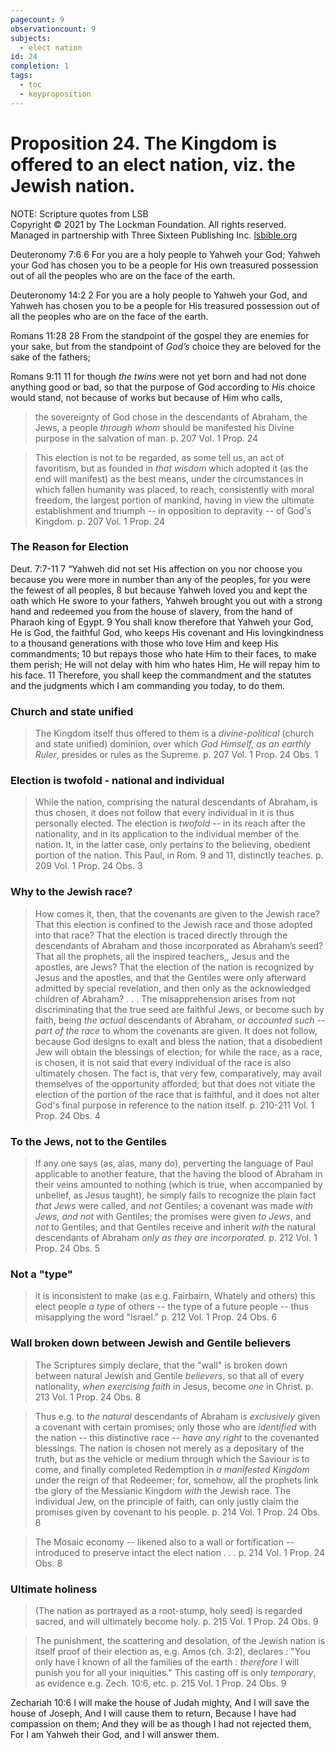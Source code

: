 ```yaml
---
pagecount: 9
observationcount: 9
subjects:
  - elect nation
id: 24
completion: 1
tags:
  - toc
  - keyproposition
---
```

# Proposition 24. The Kingdom is offered to an elect nation, viz. the Jewish nation.

NOTE: Scripture quotes from LSB  
Copyright © 2021 by The Lockman Foundation. All rights reserved.  
Managed in partnership with Three Sixteen Publishing Inc. [lsbible.org](https://www.lsbible.org/)

Deuteronomy 7:6
6 For you are a holy people to Yahweh your God; Yahweh your God has chosen you to be a people for His own treasured possession out of all the peoples who are on the face of the earth.

Deuteronomy 14:2
2 For you are a holy people to Yahweh your God, and Yahweh has chosen you to be a people for His treasured possession out of all the peoples who are on the face of the earth.

Romans 11:28
28 From the standpoint of the gospel they are enemies for your sake, but from the standpoint of _God’s_ choice they are beloved for the sake of the fathers;

Romans 9:11
11 for though _the twins_ were not yet born and had not done anything good or bad, so that the purpose of God according to _His_ choice would stand, not because of works but because of Him who calls,

> the sovereignty of God chose in the descendants of Abraham, the Jews, a people *through whom* should be manifested his Divine purpose in the salvation of man.
> p. 207 Vol. 1 Prop. 24

> This election is not to be regarded, as some tell us, an act of favoritism, but as founded in *that wisdom* which adopted it (as the end will manifest) as the best means, under the circumstances in which fallen humanity was placed, to reach, consistently with moral freedom, the largest portion of mankind, having in view the ultimate establishment and triumph -- in opposition to depravity -- of God's Kingdom.
> p. 207 Vol. 1 Prop. 24

### The Reason for Election
Deut. 7:7-11
7 “Yahweh did not set His affection on you nor choose you because you were more in number than any of the peoples, for you were the fewest of all peoples, 8 but because Yahweh loved you and kept the oath which He swore to your fathers, Yahweh brought you out with a strong hand and redeemed you from the house of slavery, from the hand of Pharaoh king of Egypt. 9 You shall know therefore that Yahweh your God, He is God, the faithful God, who keeps His covenant and His lovingkindness to a thousand generations with those who love Him and keep His commandments; 10 but repays those who hate Him to their faces, to make them perish; He will not delay with him who hates Him, He will repay him to his face. 11 Therefore, you shall keep the commandment and the statutes and the judgments which I am commanding you today, to do them.

### Church and state unified
> The Kingdom itself thus offered to them is a *divine-political* (church and state unified) dominion, over which *God Himself, as an earthly Ruler*, presides or rules as the Supreme.
> p. 207 Vol. 1 Prop. 24 Obs. 1

### Election is twofold - national and individual
>While the nation, comprising the natural descendants of Abraham, is thus chosen, it does not follow that every individual in it is thus personally elected. The election is *twofold* -- in its reach after the nationality, and in its application to the individual member of the nation.  It, in the latter case, only pertains to the believing, obedient portion of the nation.  This Paul, in Rom. 9 and 11, distinctly teaches.
>p. 209 Vol. 1 Prop. 24 Obs. 3


### Why to the Jewish race?
>How comes it, then, that the covenants are given to the Jewish race? That this election is confined to the Jewish race and those adopted into that race? That the election is traced directly through the descendants of Abraham and those incorporated as Abraham’s seed? That all the prophets, all the inspired teachers,, Jesus and the apostles, are Jews? That the election of the nation is recognized by Jesus and the apostles, and that the Gentiles were only afterward admitted by special revelation, and then only as the acknowledged children of Abraham?
  . . . The misapprehension arises from not discriminating that the true seed are faithful Jews, or become such by faith, being *the actual* descendants of Abraham, or *accounted such -- part of the race* to whom the covenants are given. It does not follow, because God designs to exalt and bless the nation, that a disobedient Jew will obtain the blessings of election; for while the race, as a race, is chosen, it is not said that every individual of the race is also ultimately chosen.  The fact is, that very few, comparatively, may avail themselves of the opportunity afforded; but that does not vitiate the election of the portion of the race that is faithful, and it does not alter God's final purpose in reference to the nation itself.
> p. 210-211 Vol. 1 Prop. 24 Obs. 4

### To the Jews, not to the Gentiles
> If any one says (as, alas, many do), perverting the language of Paul applicable to another feature, that the having the blood of Abraham in their veins amounted to nothing (which is true, when accompanied by unbelief, as Jesus taught), he simply fails to recognize the plain fact *that Jews* were called, and *not* Gentiles; a covenant was made *with Jews, and not* with Gentiles; the promises were given *to Jews*, and *not* to Gentiles; and that Gentiles receive and inherit *with* the natural descendants of Abraham *only as they are incorporated.*
> p. 212 Vol. 1 Prop. 24 Obs. 5

### Not a "type"
>it is inconsistent to make (as e.g. Fairbairn, Whately and others) this elect people *a type* of others -- the type of a future people -- thus misapplying the word "Israel."
>p. 212 Vol. 1 Prop. 24 Obs. 6

### Wall broken down between Jewish and Gentile believers
> The Scriptures simply declare, that the "wall" is broken down between natural Jewish and Gentile *believers*, so that all of every nationality, *when exercising faith* in Jesus, become *one* in Christ.
> p. 213 Vol. 1 Prop. 24 Obs. 8

> Thus e.g. to *the natural* descendants of Abraham is *exclusively* given a covenant with certain promises; only those who are *identified* with the nation -- this distinctive race -- *have any right* to the covenanted blessings. The nation is chosen not merely as a depositary of the truth, but as the vehicle or medium through which the Saviour is to come, and finally completed Redemption in *a manifested Kingdom* under the reign of that Redeemer; for, somehow, all the prophets link the glory of the Messianic Kingdom *with* the Jewish race.  The individual Jew, on the principle of faith, can only justly claim the promises given by covenant to his people.
> p. 214 Vol. 1 Prop. 24 Obs. 8

> The Mosaic economy -- likened also to a wall or fortification -- introduced to preserve intact the elect nation . . .
> p. 214 Vol. 1 Prop. 24 Obs. 8
### Ultimate holiness
> (The nation as portrayed as a root-stump, holy seed) is regarded sacred, and will ultimately become holy.
> p. 215 Vol. 1 Prop. 24 Obs. 9
 
> The punishment, the scattering and desolation, of the Jewish nation is itself proof of their election as, e.g. Amos (ch. 3:2), declares : "You only have I known of all the families of the earth : *therefore* I will punish you for all your iniquities."  This casting off is only *temporary*, as evidence e.g. Zech. 10:6, etc.
> p. 215 Vol. 1 Prop. 24 Obs. 9


Zechariah 10:6
I will make the house of Judah mighty,
And I will save the house of Joseph,
And I will cause them to return,
Because I have had compassion on them;
And they will be as though I had not rejected them,
For I am Yahweh their God, and I will answer them.